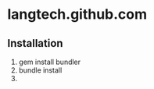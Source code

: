 langtech.github.com
===================

Installation
------------

1. gem install bundler
2. bundle install
3. 